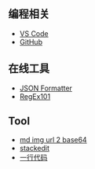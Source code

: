 ## 编程相关
- [VS Code](https://code.visualstudio.com)
- [GitHub](https://github.com)

## 在线工具
- [JSON Formatter](https://jsonformatter.org)
- [RegEx101](https://regex101.com)

## Tool
- [md img url 2 base64](https://mzrf.github.io/url2base64.html)
- [stackedit](https://stackedit.io/app#)
- [一行代码](https://mzrf.github.io/code.html)
<!--stackedit_data:
eyJoaXN0b3J5IjpbMzE1OTY2NzkyLC04MjQ4NTE5NzhdfQ==
-->